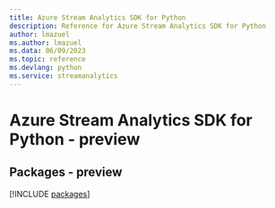 ```yaml
---
title: Azure Stream Analytics SDK for Python
description: Reference for Azure Stream Analytics SDK for Python
author: lmazuel
ms.author: lmazuel
ms.data: 06/09/2023
ms.topic: reference
ms.devlang: python
ms.service: streamanalytics
---
```

# Azure Stream Analytics SDK for Python - preview
## Packages - preview
[!INCLUDE [packages](stream-analytics-index.md)]